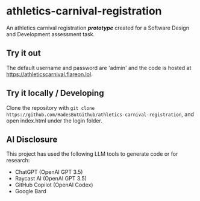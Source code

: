 # athletics-carnival-registration
An athletics carnival registration ***prototype*** created for a Software Design and Development assessment task.

## Try it out
The default username and password are 'admin' and the code is hosted at https://athleticscarnival.flareon.lol.

## Try it locally / Developing
Clone the repository with `git clone https://github.com/HadesButGithub/athletics-carnival-registration`, and open index.html under the login folder.

## AI Disclosure
This project has used the following LLM tools to generate code or for research:
* ChatGPT (OpenAI GPT 3.5)
* Raycast AI (OpenAI GPT 3.5)
* GitHub Copilot (OpenAI Codex)
* Google Bard
